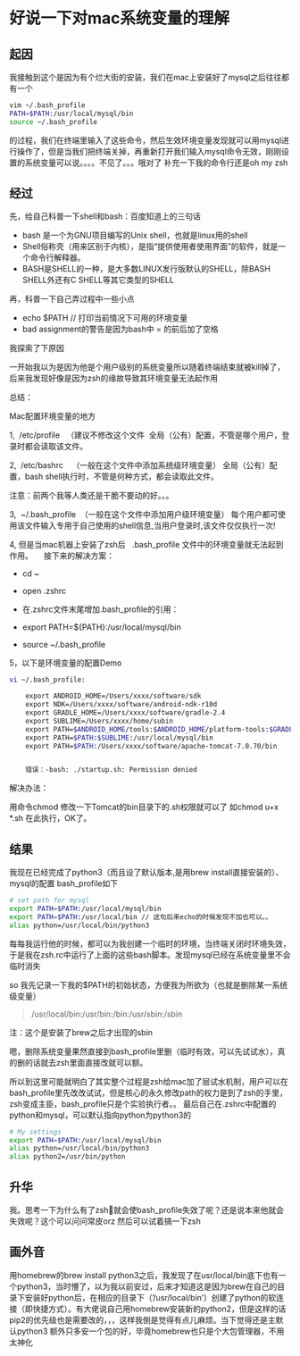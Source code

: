 # 好说一下对mac系统变量的理解

## 起因

我接触到这个是因为有个烂大街的安装，我们在mac上安装好了mysql之后往往都有一个

```bash
vim ~/.bash_profile
PATH=$PATH:/usr/local/mysql/bin
source ~/.bash_profile
```

的过程，我们在终端里输入了这些命令，然后生效环境变量发现就可以用mysql进行操作了，但是当我们把终端关掉，再重新打开我们输入mysql命令无效，刚刚设置的系统变量可以说。。。。不见了。。。哦对了 补充一下我的命令行还是oh my zsh

## 经过

先，给自己科普一下shell和bash：百度知道上的三句话

* bash 是一个为GNU项目编写的Unix shell，也就是linux用的shell
* Shell俗称壳（用来区别于内核），是指“提供使用者使用界面”的软件，就是一个命令行解释器。
* BASH是SHELL的一种，是大多数LINUX发行版默认的SHELL，除BASH SHELL外还有C SHELL等其它类型的SHELL

再，科普一下自己弄过程中一些小点

* echo $PATH // 打印当前情况下可用的环境变量
* bad assignment的警告是因为bash中 = 的前后加了空格

我探索了下原因

一开始我以为是因为他是个用户级别的系统变量所以随着终端结束就被kill掉了，后来我发现好像是因为zsh的缘故导致其环境变量无法起作用

总结：

Mac配置环境变量的地方
 

1,  /etc/profile   （建议不修改这个文件  全局（公有）配置，不管是哪个用户，登录时都会读取该文件。

2,  /etc/bashrc    （一般在这个文件中添加系统级环境变量） 全局（公有）配置，bash shell执行时，不管是何种方式，都会读取此文件。

注意：前两个我等人类还是干脆不要动的好。。。

3,  ~/.bash_profile  （一般在这个文件中添加用户级环境变量） 每个用户都可使用该文件输入专用于自己使用的shell信息,当用户登录时,该文件仅仅执行一次!

4, 但是当mac机器上安装了zsh后   .bash_profile 文件中的环境变量就无法起到作用。
    接下来的解决方案：

* cd ~
* open .zshrc 
* 在.zshrc文件末尾增加.bash_profile的引用：

* export PATH=${PATH}:/usr/local/mysql/bin

* source ~/.bash_profile

5，以下是环境变量的配置Demo

```bash
vi ~/.bash_profile:

    export ANDROID_HOME=/Users/xxxx/software/sdk
    export NDK=/Users/xxxx/software/android-ndk-r10d
    export GRADLE_HOME=/Users/xxxx/software/gradle-2.4
    export SUBLIME=/Users/xxxx/home/subin
    export PATH=$ANDROID_HOME/tools:$ANDROID_HOME/platform-tools:$GRADLE_HOME/bin:$PATH
    export PATH=$PATH:$SUBLIME:/usr/local/mysql/bin
    export PATH=$PATH:/Users/xxxx/software/apache-tomcat-7.0.70/bin


    错误：-bash: ./startup.sh: Permission denied
```

解决办法：

用命令chmod 修改一下Tomcat的bin目录下的.sh权限就可以了
如chmod u+x *.sh
在此执行，OK了。



## 结果

我现在已经完成了python3（而且设了默认版本,是用brew install直接安装的）、mysql的配置
bash_profile如下

```bash
# set path for mysql
export PATH=$PATH:/usr/local/mysql/bin
export PATH=$PATH:/usr/local/bin // 这句后来echo的时候发现不加也可以。。
alias python=/usr/local/bin/python3

```

每每我运行他的时候，都可以为我创建一个临时的环境，当终端关闭时环境失效，于是我在zsh.rc中运行了上面的这些bash脚本。发现mysql已经在系统变量里不会临时消失

so 我先记录一下我的$PATH的初始状态，方便我为所欲为（也就是删除某一系统级变量）

> /usr/local/bin:/usr/bin:/bin:/usr/sbin:/sbin

注：这个是安装了brew之后才出现的sbin

嗯，删除系统变量果然直接到bash_profile里删（临时有效，可以先试试水），真的删的话就去zsh里面直接改就可以额。

所以到这里可能就明白了其实整个过程是zsh给mac加了层试水机制，用户可以在bash_profile里先改改试试，但是核心的永久修改path的权力是到了zsh的手里，zsh变成主臣，bash_profile只是个实验执行者。。
最后自己在.zshrc中配置的python和mysql，可以默认指向python为python3的

```bash
# My settings
export PATH=$PATH:/usr/local/mysql/bin
alias python=/usr/local/bin/python3
alias python2=/usr/bin/python
```

## 升华

我。思考一下为什么有了zsh就会使bash_profile失效了呢？还是说本来他就会失效呢？这个可以问问常皮orz
然后可以试着搞一下zsh

## 画外音

用homebrew的brew install python3之后，我发现了在usr/local/bin底下也有一个python3，当时懵了，以为我以前安过，后来才知道这是因为brew在自己的目录下安装好python后，在相应的目录下（’/usr/local/bin’）创建了python的软连接（即快捷方式）。有大佬说自己用homebrew安装新的python2，但是这样的话pip2的优先级也是需要改的，，，这样我倒是觉得有点儿麻烦。当下觉得还是主默认python3 额外只多安一个包的好，毕竟homebrew也只是个大包管理器，不用太神化